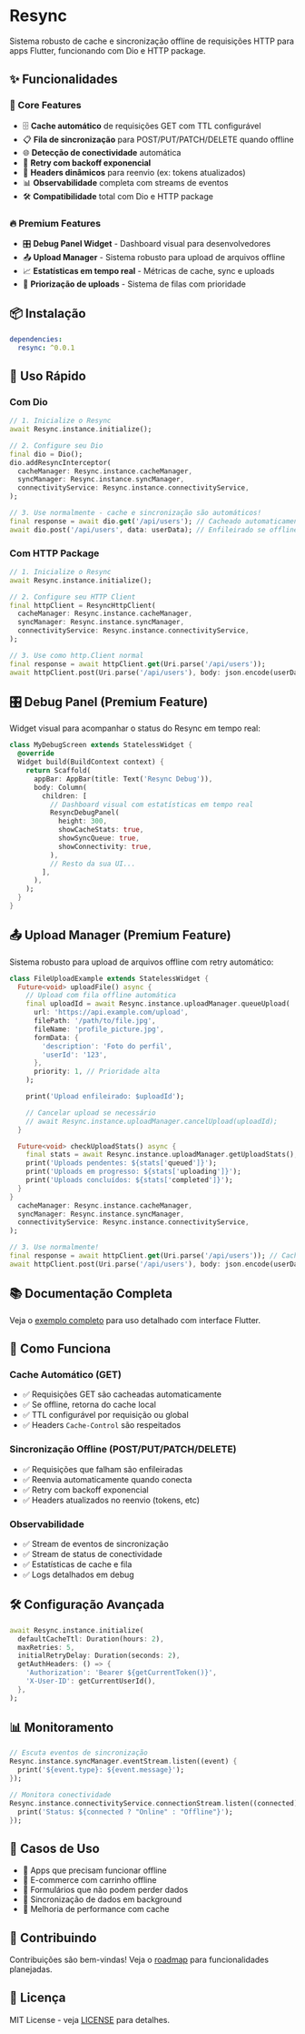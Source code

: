 # Resync

Sistema robusto de cache e sincronização offline de requisições HTTP para apps Flutter, funcionando com Dio e HTTP package.

## ✨ Funcionalidades

### 🚀 Core Features

- 🗄️ **Cache automático** de requisições GET com TTL configurável
- 📋 **Fila de sincronização** para POST/PUT/PATCH/DELETE quando offline
- 🌐 **Detecção de conectividade** automática
- 🔄 **Retry com backoff exponencial**
- 🔑 **Headers dinâmicos** para reenvio (ex: tokens atualizados)
- 📊 **Observabilidade** completa com streams de eventos
- 🛠️ **Compatibilidade** total com Dio e HTTP package

### 🔥 Premium Features

- 🎛️ **Debug Panel Widget** - Dashboard visual para desenvolvedores
- 📤 **Upload Manager** - Sistema robusto para upload de arquivos offline
- 📈 **Estatísticas em tempo real** - Métricas de cache, sync e uploads
- 🎯 **Priorização de uploads** - Sistema de filas com prioridade

## 📦 Instalação

```yaml
dependencies:
  resync: ^0.0.1
```

## 🚀 Uso Rápido

### Com Dio

```dart
// 1. Inicialize o Resync
await Resync.instance.initialize();

// 2. Configure seu Dio
final dio = Dio();
dio.addResyncInterceptor(
  cacheManager: Resync.instance.cacheManager,
  syncManager: Resync.instance.syncManager,
  connectivityService: Resync.instance.connectivityService,
);

// 3. Use normalmente - cache e sincronização são automáticos!
final response = await dio.get('/api/users'); // Cacheado automaticamente
await dio.post('/api/users', data: userData); // Enfileirado se offline
```

### Com HTTP Package

```dart
// 1. Inicialize o Resync
await Resync.instance.initialize();

// 2. Configure seu HTTP Client
final httpClient = ResyncHttpClient(
  cacheManager: Resync.instance.cacheManager,
  syncManager: Resync.instance.syncManager,
  connectivityService: Resync.instance.connectivityService,
);

// 3. Use como http.Client normal
final response = await httpClient.get(Uri.parse('/api/users'));
await httpClient.post(Uri.parse('/api/users'), body: json.encode(userData));
```

## 🎛️ Debug Panel (Premium Feature)

Widget visual para acompanhar o status do Resync em tempo real:

```dart
class MyDebugScreen extends StatelessWidget {
  @override
  Widget build(BuildContext context) {
    return Scaffold(
      appBar: AppBar(title: Text('Resync Debug')),
      body: Column(
        children: [
          // Dashboard visual com estatísticas em tempo real
          ResyncDebugPanel(
            height: 300,
            showCacheStats: true,
            showSyncQueue: true,
            showConnectivity: true,
          ),
          // Resto da sua UI...
        ],
      ),
    );
  }
}
```

## 📤 Upload Manager (Premium Feature)

Sistema robusto para upload de arquivos offline com retry automático:

```dart
class FileUploadExample extends StatelessWidget {
  Future<void> uploadFile() async {
    // Upload com fila offline automática
    final uploadId = await Resync.instance.uploadManager.queueUpload(
      url: 'https://api.example.com/upload',
      filePath: '/path/to/file.jpg',
      fileName: 'profile_picture.jpg',
      formData: {
        'description': 'Foto do perfil',
        'userId': '123',
      },
      priority: 1, // Prioridade alta
    );

    print('Upload enfileirado: $uploadId');

    // Cancelar upload se necessário
    // await Resync.instance.uploadManager.cancelUpload(uploadId);
  }

  Future<void> checkUploadStats() async {
    final stats = await Resync.instance.uploadManager.getUploadStats();
    print('Uploads pendentes: ${stats['queued']}');
    print('Uploads em progresso: ${stats['uploading']}');
    print('Uploads concluídos: ${stats['completed']}');
  }
}
  cacheManager: Resync.instance.cacheManager,
  syncManager: Resync.instance.syncManager,
  connectivityService: Resync.instance.connectivityService,
);

// 3. Use normalmente!
final response = await httpClient.get(Uri.parse('/api/users')); // Cacheado
await httpClient.post(Uri.parse('/api/users'), body: json.encode(userData)); // Enfileirado se offline
```

## 📚 Documentação Completa

Veja o [exemplo completo](example/) para uso detalhado com interface Flutter.

## 🧪 Como Funciona

### Cache Automático (GET)

- ✅ Requisições GET são cacheadas automaticamente
- ✅ Se offline, retorna do cache local
- ✅ TTL configurável por requisição ou global
- ✅ Headers `Cache-Control` são respeitados

### Sincronização Offline (POST/PUT/PATCH/DELETE)

- ✅ Requisições que falham são enfileiradas
- ✅ Reenvia automaticamente quando conecta
- ✅ Retry com backoff exponencial
- ✅ Headers atualizados no reenvio (tokens, etc)

### Observabilidade

- ✅ Stream de eventos de sincronização
- ✅ Stream de status de conectividade
- ✅ Estatísticas de cache e fila
- ✅ Logs detalhados em debug

## 🛠️ Configuração Avançada

```dart
await Resync.instance.initialize(
  defaultCacheTtl: Duration(hours: 2),
  maxRetries: 5,
  initialRetryDelay: Duration(seconds: 2),
  getAuthHeaders: () => {
    'Authorization': 'Bearer ${getCurrentToken()}',
    'X-User-ID': getCurrentUserId(),
  },
);
```

## 📊 Monitoramento

```dart
// Escuta eventos de sincronização
Resync.instance.syncManager.eventStream.listen((event) {
  print('${event.type}: ${event.message}');
});

// Monitora conectividade
Resync.instance.connectivityService.connectionStream.listen((connected) {
  print('Status: ${connected ? "Online" : "Offline"}');
});
```

## 🎯 Casos de Uso

- 📱 Apps que precisam funcionar offline
- 🏪 E-commerce com carrinho offline
- 📝 Formulários que não podem perder dados
- 🔄 Sincronização de dados em background
- 🚀 Melhoria de performance com cache

## 🤝 Contribuindo

Contribuições são bem-vindas! Veja o [roadmap](docs/roadmap.md) para funcionalidades planejadas.

## 📄 Licença

MIT License - veja [LICENSE](LICENSE) para detalhes.
